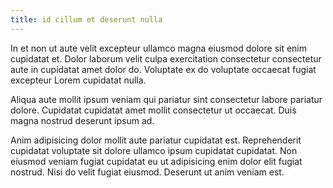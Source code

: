 ```yaml
---
title: id cillum et deserunt nulla
---
```


In et non ut aute velit excepteur ullamco magna eiusmod dolore sit enim cupidatat et. Dolor laborum velit culpa exercitation consectetur consectetur aute in cupidatat amet dolor do. Voluptate ex do voluptate occaecat fugiat excepteur Lorem cupidatat nulla.

Aliqua aute mollit ipsum veniam qui pariatur sint consectetur labore pariatur dolore. Cupidatat cupidatat amet mollit consectetur ut occaecat. Duis magna nostrud deserunt ipsum ad.

Anim adipisicing dolor mollit aute pariatur cupidatat est. Reprehenderit cupidatat voluptate sit dolore ullamco ipsum cupidatat cupidatat. Non eiusmod veniam fugiat cupidatat eu ut adipisicing enim dolor elit fugiat nostrud. Nisi do velit fugiat eiusmod. Deserunt ut anim veniam est.